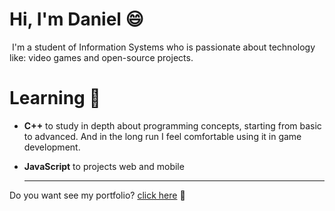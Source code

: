 # Hi, I'm Daniel :smile:

​	I'm a student of Information Systems who is passionate about technology like: video games and open-source projects.

# Learning :book:

- **C++** to study in depth about programming concepts, starting from basic to advanced. And in the long run I feel comfortable using it in game development.

- **JavaScript** to projects web and mobile

  ---

Do you want see my portfolio? [click here](https://danielabrante.github.io/) :eyes:



